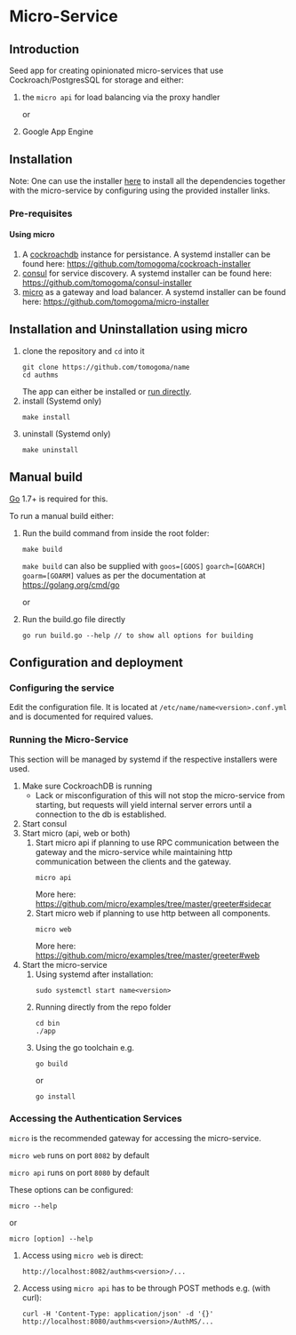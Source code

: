 # Micro-Service

## Introduction

Seed app for creating opinionated micro-services that use Cockroach/PostgresSQL
for storage and either:
1. the `micro api` for load balancing via the proxy handler
    
    or
2. Google App Engine

## Installation

Note: One can use the installer
[here](https://github.com/tomogoma/repo-installer) to install all the
dependencies together with the micro-service by configuring using the
provided installer links.

### Pre-requisites

#### Using micro

1. A [cockroachdb](https://www.cockroachlabs.com/) instance for
persistance. A systemd installer can be found here:
https://github.com/tomogoma/cockroach-installer
1. [consul](https://www.consul.io/) for service discovery. A systemd
installer can be found here:
https://github.com/tomogoma/consul-installer
1. [micro](https://github.com/micro/micro) as a gateway and load balancer.
A systemd installer can be found here:
https://github.com/tomogoma/micro-installer

## Installation and Uninstallation using micro

1. clone the repository and `cd` into it
    ```
    git clone https://github.com/tomogoma/name
    cd authms
    ```
    The app can either be installed or
    [run directly](#running-the-micro-service).
1. install (Systemd only)
    ```
    make install
    ```
1. uninstall (Systemd only)
    ```
    make uninstall
    ```
    
## Manual build

[Go](https://golang.org) 1.7+ is required for this.

To run a manual build either:
1. Run the build command from inside the root folder:
    ```
    make build
    ```
    `make build` can also be supplied with `goos=[GOOS]` `goarch=[GOARCH]`
    `goarm=[GOARM]` values as per the documentation at https://golang.org/cmd/go
    
    or 
1. Run the build.go file directly
    ```
    go run build.go --help // to show all options for building
    ```

## Configuration and deployment

### Configuring the service

Edit the configuration file. It is located at
`/etc/name/name<version>.conf.yml` and is documented for required
values.

### Running the Micro-Service

This section will be managed by systemd if the respective installers were
used.

1. Make sure CockroachDB is running
    - Lack or misconfiguration of this will not stop the micro-service
     from starting, but requests will yield internal server errors until
     a connection to the db is established.
1. Start consul
1. Start micro (api, web or both)
    1. Start micro api if planning to use RPC communication between the
    gateway and the micro-service while maintaining http communication
    between the clients and the gateway.
        ```
        micro api
        ```
        More here:
        https://github.com/micro/examples/tree/master/greeter#sidecar
    1. Start micro web if planning to use http between all components.
        ```
        micro web
        ```
        More here:
        https://github.com/micro/examples/tree/master/greeter#web
1. Start the micro-service
    1. Using systemd after installation:
        ```
        sudo systemctl start name<version>
        ```
    1. Running directly from the repo folder
       ```
       cd bin
       ./app
       ```
    1. Using the go toolchain e.g.
        ```
        go build
        ```
        or
        ```
        go install
        ```

### Accessing the Authentication Services

`micro` is the recommended gateway for accessing the micro-service.

`micro web` runs on port `8082` by default

`micro api` runs on port `8080` by default

These options can be configured:
```
micro --help
```
or
```
micro [option] --help
```

1. Access using `micro web` is direct:
    ```
    http://localhost:8082/authms<version>/...
    ```
1. Access using `micro api` has to be through POST methods e.g. (with curl):
   ```
   curl -H 'Content-Type: application/json' -d '{}' http://localhost:8080/authms<version>/AuthMS/...
   ```